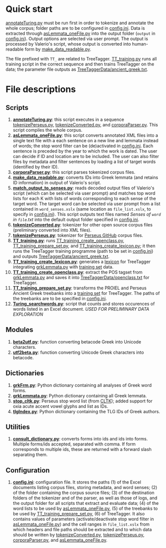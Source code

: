 # Quick start
[annotateTuring.py](annotateTuring.py) must be run first in order to tokenize and annotate the whole corpus; folder paths are to be configured in [config.ini](config.ini). Data is extracted through [asLemmata_oneFile.py](asLemmata_oneFile.py) into the output folder (`output` in [config.ini](config.ini)). Output options are selected via user prompt. The output is processed by Valerio's script, whose output is converted into human-readable form by [make_data_readable.py](make_data_readable.py).

The file prefixed with `TT_` are related to TreeTagger. [TT_training.py](TT_training.py) runs all training script in the correct sequence and then trains TreeTagger on the data; the parameter file outputs as [TreeTaggerData/ancient_greek.txt](TreeTaggerData/ancient_greek.txt).

# File descriptions
## Scripts
1. **[annotateTuring.py](annotateTuring.py)**: this script executes in a sequence [tokenizePerseus.py](tokenizePerseus.py), [tokenizeConverted.py](tokenizeConverted.py), and [corporaParser.py](corporaParser.py). This script compiles the whole corpus.
2. **[asLemmata_oneFile.py](asLemmata_oneFile.py)**: this script converts annotated XML files into a single text file with a each sentence on a new line and lemmata instead of words; the stop word filter can be (de)activated in [config.ini](config.ini). Each sentence is preceded by the year to which the work is dated. The user can decide if ID and location are to be included. The user can also filter files by metadata and filter sentences by loading a list of target words (identified by their ID).
3. **[corporaParser.py](corporaParser.py)**: this script parses tokenized corpus files.
4. **[make_data_readable.py](make_data_readable.py)**: converts IDs into Greek lemmata (and retains ID information) in output of Valerio's script.
5. **[match_output_to_senses.py](match_output_to_senses.py)**: reads decoded output files of Valerio's script (which can be selected via user prompt) and matches top word lists for each K with lists of words corresponding to each sense of the target word. The target word can be selected via user prompt from a list contained in `word_senses.xslx` (same location as `file_list.xslx`, to specify in [config.ini](config.ini)). This script outputs text files named _Senses of `word` in `file`.txt_ into the default output folder specified in [config.ini](config.ini).
6. **[tokenizeConverted.py](tokenizeConverted.py)**: tokenizer for other open source corpus files (preliminary converted into XML files).
7. **[tokenizePerseus.py](tokenizePerseus.py)**: tokenizer for [Perseus GitHub](https://github.com/PerseusDL/canonical-greekLit/tree/master/data) corpus files.
8. **[TT_training.py](TT_training.py)**: runs [TT_training_create_openclass.py](TT_training_create_openclass.py), [TT_training_prepare_set.py](TT_training_prepare_set.py), and [TT_training_create_lexicon.py](TT_training_create_lexicon.py); it then runs the TreeTagger training programme (path to be set in [config.ini](config.ini)) and outputs [TreeTaggerData/ancient_greek.txt](TreeTaggerData/ancient_greek.txt).
9. **[TT_training_create_lexicon.py](TT_training_create_lexicon.py)**: generates a [lexicon](TreeTaggerData/lexicon.txt) for TreeTagger integrating [grkLemmata.py](grkLemmata.py) with [training set](TreeTaggerData/training_set.txt) data.
10. **[TT_training_create_openclass.py](TT_training_create_openclass.py)**: extract the POS tagset from [grkLemmata.py](grkLemmata.py) and saves it into [TreeTaggerData/openclass.txt](TreeTaggerData/openclass.txt) for TreeTagger.
11. **[TT_training_prepare_set.py](TT_training_prepare_set.py)**: transforms the PROIEL and Perseus Ancient Greek treebanks into a [training set](TreeTaggerData/training_set.txt) for TreeTagger. The paths of the treebanks are to be specified in [config.ini](config.ini).
12. **[Turing_searchwords.py](Turing_searchwords.py)**: script that counts and stores occurences of words listed in an Excel document. _USED FOR PRELIMINARY DATA EXPLORATION_

## Modules
1. **[beta2utf.py](beta2utf.py)**: function converting betacode Greek into Unicode characters.
2. **[utf2beta.py](utf2beta.py)**: function converting Unicode Greek characters into betacode.

## Dictionaries
1. **[grkFrm.py](grkFrm.py)**: Python dictionary containing all analyses of Greek word forms.
2. **[grkLemmata.py](grkLemmata.py)**: Python dictionary containing all Greek lemmata.
3. **[stop_cltk.py](stop_cltk.py)**: Perseus stop word list (from [CLTK](https://github.com/cltk/cltk/blob/master/cltk/stop/greek/stops.py)); added support for oxia acute accent vowel glyphs and list as IDs.
4. **[tlgIndex.py](tlgIndex.py)**: Python dictionary containing the TLG IDs of Greek authors.

## Utilities
1. **[consult_dictionary.py](consult_dictionary.py)**: converts forms into ids and ids into forms. Multiple forms/ids accepted, separated with comma. If form corresponds to multiple ids, these are returned with a forward slash separating them.

## Configuration
1. **[config.ini](config.ini)**: configuration file. It stores the paths (1) of the Excel documents listing corpus files, storing metadata, and word senses; (2) of the folder containing the corpus source files; (3) of the destination folders of the tokenizer and of the parser, as well as those of logs, and the output folder for all scripts that extract and evaluate data; (4) of the word lists to be used by [asLemmata_oneFile.py](asLemmata_oneFile.py), (5) of the treebanks to be used by [TT_training_prepare_set.py](TT_training_prepare_set.py), (6) of TreeTagger. It also contains values of parameters (activate/deactivate stop word filter in [asLemmata_oneFile.py](asLemmata_oneFile.py)) and the cell ranges in `file_list.xslx` from which headers and file paths should be extracted and to which data should be written by [tokenizeConverted.py](tokenizeConverted.py), [tokenizePerseus.py](tokenizePerseus.py), [corporaParser.py](corporaParser.py), and [asLemmata_oneFile.py](asLemmata_oneFile.py).
